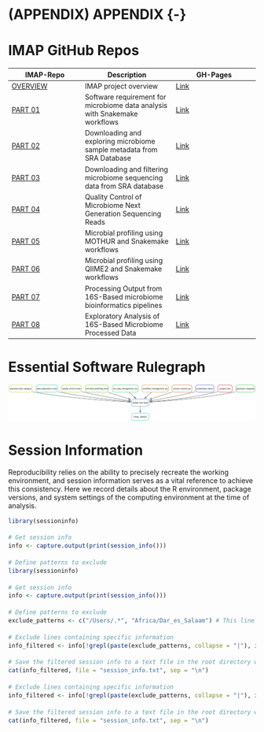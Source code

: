 # (APPENDIX) APPENDIX {-}

# IMAP GitHub Repos

<div class="tmbinfo">
<table>
<colgroup>
<col width="29%" />
<col width="36%" />
<col width="33%" />
</colgroup>
<thead>
<tr class="header">
<th>IMAP-Repo</th>
<th>Description</th>
<th>GH-Pages</th>
</tr>
</thead>
<tbody>
<tr class="odd">
<td><a
href="https://github.com/tmbuza/imap-project-overview/">OVERVIEW</a></td>
<td>IMAP project overview</td>
<td><a
href="https://tmbuza.github.io/imap-project-overview/">Link</a></td>
</tr>
<tr class="even">
<td><a href="https://github.com/tmbuza/imap-essential-software/">PART
01</a></td>
<td>Software requirement for microbiome data analysis with Snakemake
workflows</td>
<td><a
href="https://tmbuza.github.io/imap-essential-software/">Link</a></td>
</tr>
<tr class="odd">
<td><a href="https://github.com/tmbuza/imap-sample-metadata/">PART
02</a></td>
<td>Downloading and exploring microbiome sample metadata from SRA
Database</td>
<td><a
href="https://tmbuza.github.io/imap-sample-metadata/">Link</a></td>
</tr>
<tr class="even">
<td><a href="https://github.com/tmbuza/imap-download-sra-reads/">PART
03</a></td>
<td>Downloading and filtering microbiome sequencing data from SRA
database</td>
<td><a
href="https://tmbuza.github.io/imap-download-sra-reads/">Link</a></td>
</tr>
<tr class="odd">
<td><a href="https://github.com/tmbuza/imap-read-quality-control/">PART
04</a></td>
<td>Quality Control of Microbiome Next Generation Sequencing Reads</td>
<td><a
href="https://tmbuza.github.io/imap-read-quality-control/">Link</a></td>
</tr>
<tr class="even">
<td><a href="https://github.com/tmbuza/imap-bioinformatics-mothur/">PART
05</a></td>
<td>Microbial profiling using MOTHUR and Snakemake workflows</td>
<td><a
href="https://tmbuza.github.io/imap-mothur-bioinformatics/">Link</a></td>
</tr>
<tr class="odd">
<td><a href="https://github.com/tmbuza/imap-bioinformatics-qiime2/">PART
06</a></td>
<td>Microbial profiling using QIIME2 and Snakemake workflows</td>
<td><a
href="https://tmbuza.github.io/imap-qiime2-bioinformatics/">Link</a></td>
</tr>
<tr class="even">
<td><a href="https://github.com/tmbuza/imap-data-processing/">PART
07</a></td>
<td>Processing Output from 16S-Based microbiome bioinformatics
pipelines</td>
<td><a
href="https://tmbuza.github.io/imap-data-preparation/">Link</a></td>
</tr>
<tr class="odd">
<td><a href="https://github.com/tmbuza/imap-exploratory-analysis/">PART
08</a></td>
<td>Exploratory Analysis of 16S-Based Microbiome Processed Data</td>
<td><a
href="https://tmbuza.github.io/imap-data-exploration/">Link</a></td>
</tr>
</tbody>
</table>
</div>

# Essential Software Rulegraph

![](dags/rulegraph.svg)

# Session Information

Reproducibility relies on the ability to precisely recreate the working environment, and session information serves as a vital reference to achieve this consistency. Here we record details about the R environment, package versions, and system settings of the computing environment at the time of analysis. 


```r
library(sessioninfo)

# Get session info
info <- capture.output(print(session_info()))

# Define patterns to exclude
library(sessioninfo)

# Get session info
info <- capture.output(print(session_info()))

# Define patterns to exclude
exclude_patterns <- c("/Users/.*", "Africa/Dar_es_Salaam") # This line is location-dependent

# Exclude lines containing specific information
info_filtered <- info[!grepl(paste(exclude_patterns, collapse = "|"), info)]

# Save the filtered session info to a text file in the root directory without line numbers
cat(info_filtered, file = "session_info.txt", sep = "\n")

# Exclude lines containing specific information
info_filtered <- info[!grepl(paste(exclude_patterns, collapse = "|"), info)]

# Save the filtered session info to a text file in the root directory without line numbers
cat(info_filtered, file = "session_info.txt", sep = "\n")
```




